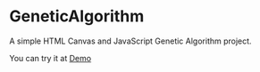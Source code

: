 # GeneticAlgorithm
A simple HTML Canvas and JavaScript Genetic Algorithm project.

You can try it at [Demo](https://carloshgsilva.github.io/GeneticAlgorithm/)
